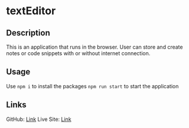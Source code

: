 # textEditor

## Description
This is an application that runs in the browser. User can store and create notes or code snippets with or without internet connection. 

## Usage
Use ```npm i``` to install the packages ```npm run start``` to start the application

## Links
GitHub: [Link](https://github.com/hvoyvng/textEditor)
Live Site: [Link]()